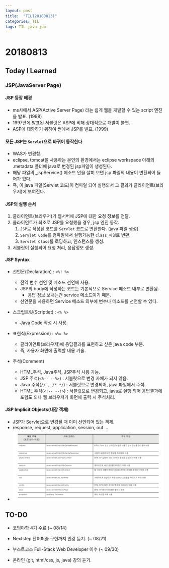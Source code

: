 ```yaml
---
layout: post
title:  "TIL(20180813)"
categories: TIL
tags: TIL java jsp
---
```


# 20180813
## Today I Learned

### JSP(JavaServer Page)

#### JSP 등장 배경

- ms사에서 ASP(Active Server Page) 라는 쉽게 웹을 개발할 수 있는 script 엔진을 발표. (1998)
- 1997년에 발표된 서블릿은 ASP에 비해 상대적으로 개발이 불편.
- ASP에 대항하기 위하여 썬에서 JSP를 발표. (1999)

#### 모든 JSP는 `Servlet`으로 바뀌어 동작한다

- WAS가 변경함.
- eclipse, tomcat을 사용하는 본인의 환경에서는 eclipse workspace 아래의 .metadata 폴더에 java로 변경된 jsp파일이 생성된다.
- 해당 파일의 _jspService() 메소드 안을 살펴 보면 jsp 파일의 내용이 변환되어 들어가 있다.
- 즉, 이 java 파일(Servlet 코드)이 컴파일 되어 실행되서 그 결과가 클라이언트(브라우저)에 보여진다.

#### JSP의 실행 순서

1. 클라이언트(브라우저)가 웹서버에 JSP에 대한 요청 정보를 전달.
2. 클라이언트가 최초로 JSP를 요청했을 경우, jsp 엔진 동작.
    1. `JSP`로 작성된 코드를 `Servlet` 코드로 변환한다. (java 파일 생성)
    2. `Servlet Code`를 컴파일해서 실행가능한 `class 파일`로 변환.
    3. `Servlet Class`를 로딩하고, 인스턴스를 생성.
3. 서블릿이 실행되어 요청 처리, 응답정보 생성.

#### JSP Syntax

- 선언문(Declaration) : `<%! %>`
    - 전역 변수 선언 및 메소드 선언에 사용.
    - JSP의 body에 작성하는 코드는 기본적으로 Service 메소드 내부로 변환됨.
        - 응답 정보 보내는건 service 메소드이기 때문.
    - 선언문을 사용하면 Service 메소드 외부에 변수나 메소드를 선언할 수 있다.

- 스크립트릿(Scriptlet) : `<% %>`
    - Java Code 작성 시 사용.

- 표현식(Expression) : `<%= %>`
    - 클라이언트(브라우저)에 응답결과를 표현하고 싶은 java code 부분.
    - 즉, 사용자 화면에 출력할 내용 기술.

- 주석(Comment)
    - HTML주석, Java주석, JSP주석 사용 가능.
    - JSP 주석(`<%-- --%>`) : 서블릿으로 변경 자체가 되지 않음. 
    - Java 주석(`// , /* */`) : 서블릿으로 변경되어, java 파일에서 주석.
    - HTML 주석(`<!-- --!>`) : 서블릿으로 변경되고, java로 실행 되어 응답결과에 포함도 되나 웹 브라우저가 화면에 출력 시 주석처리.

#### JSP Implicit Objects(내장 객체)

- JSP가 Servlet으로 변경될 때 이미 선언되어 있는 객체.
- response, request, application, session, out ... 
- ![내장객체](https://github.com/Oraindrop/oraindrop.github.io/blob/master/assets/_img/jsp-implicit-objects.PNG?raw=true)



## TO-DO
- 코딩야학 4기 수료 (~ 08/14)

- Nextstep 단어퍼즐 구현까지 인강 듣기. (~ 08/21)

- 부스트코스 Full-Stack Web Developer 이수 (~ 09/30)

- 온라인 (git, html/css, js, java) 강의 듣기.
